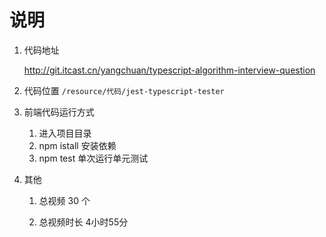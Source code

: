 # 说明

1. 代码地址

   http://git.itcast.cn/yangchuan/typescript-algorithm-interview-question

6. 代码位置 `/resource/代码/jest-typescript-tester`

3. 前端代码运行方式

   1. 进入项目目录
   2. npm istall 安装依赖
   3. npm test 单次运行单元测试

4. 其他

   1. 总视频 30 个

   4. 总视频时长 4小时55分

      
